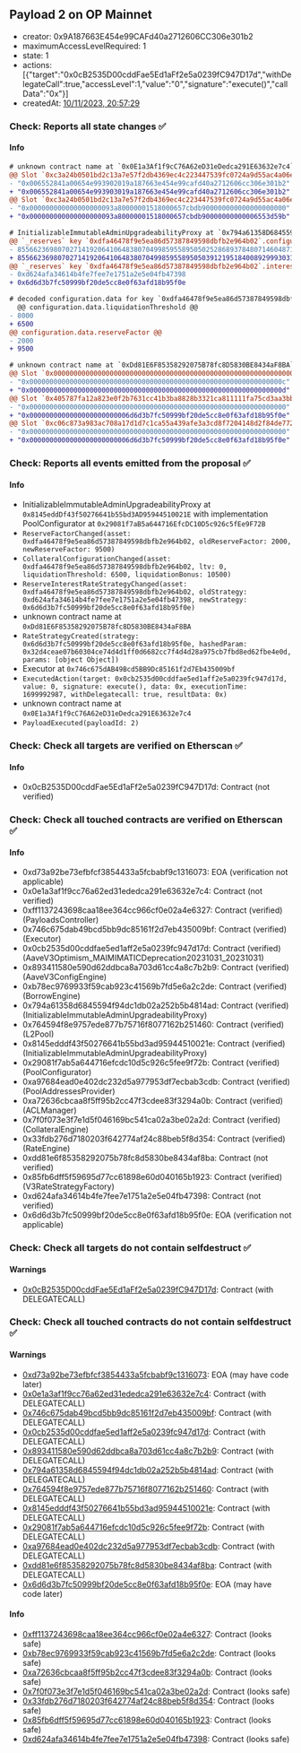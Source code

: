 ## Payload 2 on OP Mainnet

- creator: 0x9A187663E454e99CAFd40a2712606CC306e301b2
- maximumAccessLevelRequired: 1
- state: 1
- actions: [{"target":"0x0cB2535D00cddFae5Ed1aFf2e5a0239fC947D17d","withDelegateCall":true,"accessLevel":1,"value":"0","signature":"execute()","callData":"0x"}]
- createdAt: [10/11/2023, 20:57:29](https://explorer.optimism.io/tx/0x2789624d90c434b558b7a2c1be73fb80c4ae6bf0430f156ddc72247accf784a6)

### Check: Reports all state changes :white_check_mark:

#### Info


```diff
# unknown contract name at `0x0E1a3Af1f9cC76A62eD31eDedca291E63632e7c4`
@@ Slot `0xc3a24b0501bd2c13a7e57f2db4369ec4c223447539fc0724a9d55ac4a06ebd4d` @@
- "0x006552841a00654e993902019a187663e454e99cafd40a2712606cc306e301b2"
+ "0x006552841a00654e993903019a187663e454e99cafd40a2712606cc306e301b2"
@@ Slot `0xc3a24b0501bd2c13a7e57f2db4369ec4c223447539fc0724a9d55ac4a06ebd4e` @@
- "0x000000000000000000093a80000001518000657cbdb900000000000000000000"
+ "0x000000000000000000093a80000001518000657cbdb90000000000006553d59b"
```

```diff
# InitializableImmutableAdminUpgradeabilityProxy at `0x794a61358D6845594F94dc1DB02A252b5b4814aD` with implementation L2Pool at `0x764594F8e9757edE877B75716f8077162B251460`
@@ `_reserves` key `0xdfa46478f9e5ea86d57387849598dbfb2e964b02`.configuration.data @@
- 85566236980702714192064106483807049985955895050252868937848071460487168
+ 85566236980702714192064106483807049985955895050391219518400892999303168
@@ `_reserves` key `0xdfa46478f9e5ea86d57387849598dbfb2e964b02`.interestRateStrategyAddress @@
- 0xd624afa34614b4fe7fee7e1751a2e5e04fb47398
+ 0x6d6d3b7fc50999bf20de5cc8e0f63afd18b95f0e

# decoded configuration.data for key `0xdfa46478f9e5ea86d57387849598dbfb2e964b02` (symbol: MAI)
  @@ configuration.data.liquidationThreshold @@
- 8000
+ 6500
@@ configuration.data.reserveFactor @@
- 2000
+ 9500

```

```diff
# unknown contract name at `0xDd81E6F85358292075B78fc8D5830BE8434aF8BA`
@@ Slot `0x0000000000000000000000000000000000000000000000000000000000000002` @@
- "0x000000000000000000000000000000000000000000000000000000000000000c"
+ "0x000000000000000000000000000000000000000000000000000000000000000d"
@@ Slot `0x405787fa12a823e0f2b7631cc41b3ba8828b3321ca811111fa75cd3aa3bb5ada` @@
- "0x0000000000000000000000000000000000000000000000000000000000000000"
+ "0x0000000000000000000000006d6d3b7fc50999bf20de5cc8e0f63afd18b95f0e"
@@ Slot `0xc06c873a983ac708a17d1d7c1ca55a439afe3a3cd8f7204148d2f84de772baa3` @@
- "0x0000000000000000000000000000000000000000000000000000000000000000"
+ "0x0000000000000000000000006d6d3b7fc50999bf20de5cc8e0f63afd18b95f0e"
```


### Check: Reports all events emitted from the proposal :white_check_mark:

#### Info

- InitializableImmutableAdminUpgradeabilityProxy at `0x8145eddDf43f50276641b55bd3AD95944510021E` with implementation PoolConfigurator at `0x29081f7aB5a644716EfcDC10D5c926c5fEe9F72B`
- `ReserveFactorChanged(asset: 0xdfa46478f9e5ea86d57387849598dbfb2e964b02, oldReserveFactor: 2000, newReserveFactor: 9500)`
- `CollateralConfigurationChanged(asset: 0xdfa46478f9e5ea86d57387849598dbfb2e964b02, ltv: 0, liquidationThreshold: 6500, liquidationBonus: 10500)`
- `ReserveInterestRateStrategyChanged(asset: 0xdfa46478f9e5ea86d57387849598dbfb2e964b02, oldStrategy: 0xd624afa34614b4fe7fee7e1751a2e5e04fb47398, newStrategy: 0x6d6d3b7fc50999bf20de5cc8e0f63afd18b95f0e)`
- unknown contract name at `0xDd81E6F85358292075B78fc8D5830BE8434aF8BA`
- `RateStrategyCreated(strategy: 0x6d6d3b7fc50999bf20de5cc8e0f63afd18b95f0e, hashedParam: 0x32d4ceae07b60304ce74d4d1ff0d6682cc7f4d4d28a975cb7fbd8ed62fbe4e0d, params: [object Object])`
- Executor at `0x746c675dAB49Bcd5BB9Dc85161f2d7Eb435009bf`
- `ExecutedAction(target: 0x0cb2535d00cddfae5ed1aff2e5a0239fc947d17d, value: 0, signature: execute(), data: 0x, executionTime: 1699992987, withDelegatecall: true, resultData: 0x)`
- unknown contract name at `0x0E1a3Af1f9cC76A62eD31eDedca291E63632e7c4`
- `PayloadExecuted(payloadId: 2)`

### Check: Check all targets are verified on Etherscan :white_check_mark:

#### Info

- 0x0cB2535D00cddFae5Ed1aFf2e5a0239fC947D17d: Contract (not verified)

### Check: Check all touched contracts are verified on Etherscan :white_check_mark:

#### Info

- 0xd73a92be73efbfcf3854433a5fcbabf9c1316073: EOA (verification not applicable)
- 0x0e1a3af1f9cc76a62ed31ededca291e63632e7c4: Contract (not verified)
- 0xff1137243698caa18ee364cc966cf0e02a4e6327: Contract (verified) (PayloadsController)
- 0x746c675dab49bcd5bb9dc85161f2d7eb435009bf: Contract (verified) (Executor)
- 0x0cb2535d00cddfae5ed1aff2e5a0239fc947d17d: Contract (verified) (AaveV3Optimism_MAIMIMATICDeprecation20231031_20231031)
- 0x893411580e590d62ddbca8a703d61cc4a8c7b2b9: Contract (verified) (AaveV3ConfigEngine)
- 0xb78ec9769933f59cab923c41569b7fd5e6a2c2de: Contract (verified) (BorrowEngine)
- 0x794a61358d6845594f94dc1db02a252b5b4814ad: Contract (verified) (InitializableImmutableAdminUpgradeabilityProxy)
- 0x764594f8e9757ede877b75716f8077162b251460: Contract (verified) (L2Pool)
- 0x8145edddf43f50276641b55bd3ad95944510021e: Contract (verified) (InitializableImmutableAdminUpgradeabilityProxy)
- 0x29081f7ab5a644716efcdc10d5c926c5fee9f72b: Contract (verified) (PoolConfigurator)
- 0xa97684ead0e402dc232d5a977953df7ecbab3cdb: Contract (verified) (PoolAddressesProvider)
- 0xa72636cbcaa8f5ff95b2cc47f3cdee83f3294a0b: Contract (verified) (ACLManager)
- 0x7f0f073e3f7e1d5f046169bc541ca02a3be02a2d: Contract (verified) (CollateralEngine)
- 0x33fdb276d7180203f642774af24c88beb5f8d354: Contract (verified) (RateEngine)
- 0xdd81e6f85358292075b78fc8d5830be8434af8ba: Contract (not verified)
- 0x85fb6dff5f59695d77cc61898e60d040165b1923: Contract (verified) (V3RateStrategyFactory)
- 0xd624afa34614b4fe7fee7e1751a2e5e04fb47398: Contract (not verified)
- 0x6d6d3b7fc50999bf20de5cc8e0f63afd18b95f0e: EOA (verification not applicable)

### Check: Check all targets do not contain selfdestruct :white_check_mark:

#### Warnings

- [0x0cB2535D00cddFae5Ed1aFf2e5a0239fC947D17d](https://explorer.optimism.io/address/0x0cB2535D00cddFae5Ed1aFf2e5a0239fC947D17d): Contract (with DELEGATECALL)

### Check: Check all touched contracts do not contain selfdestruct :white_check_mark:

#### Warnings

- [0xd73a92be73efbfcf3854433a5fcbabf9c1316073](https://explorer.optimism.io/address/0xd73a92be73efbfcf3854433a5fcbabf9c1316073): EOA (may have code later)
- [0x0e1a3af1f9cc76a62ed31ededca291e63632e7c4](https://explorer.optimism.io/address/0x0e1a3af1f9cc76a62ed31ededca291e63632e7c4): Contract (with DELEGATECALL)
- [0x746c675dab49bcd5bb9dc85161f2d7eb435009bf](https://explorer.optimism.io/address/0x746c675dab49bcd5bb9dc85161f2d7eb435009bf): Contract (with DELEGATECALL)
- [0x0cb2535d00cddfae5ed1aff2e5a0239fc947d17d](https://explorer.optimism.io/address/0x0cb2535d00cddfae5ed1aff2e5a0239fc947d17d): Contract (with DELEGATECALL)
- [0x893411580e590d62ddbca8a703d61cc4a8c7b2b9](https://explorer.optimism.io/address/0x893411580e590d62ddbca8a703d61cc4a8c7b2b9): Contract (with DELEGATECALL)
- [0x794a61358d6845594f94dc1db02a252b5b4814ad](https://explorer.optimism.io/address/0x794a61358d6845594f94dc1db02a252b5b4814ad): Contract (with DELEGATECALL)
- [0x764594f8e9757ede877b75716f8077162b251460](https://explorer.optimism.io/address/0x764594f8e9757ede877b75716f8077162b251460): Contract (with DELEGATECALL)
- [0x8145edddf43f50276641b55bd3ad95944510021e](https://explorer.optimism.io/address/0x8145edddf43f50276641b55bd3ad95944510021e): Contract (with DELEGATECALL)
- [0x29081f7ab5a644716efcdc10d5c926c5fee9f72b](https://explorer.optimism.io/address/0x29081f7ab5a644716efcdc10d5c926c5fee9f72b): Contract (with DELEGATECALL)
- [0xa97684ead0e402dc232d5a977953df7ecbab3cdb](https://explorer.optimism.io/address/0xa97684ead0e402dc232d5a977953df7ecbab3cdb): Contract (with DELEGATECALL)
- [0xdd81e6f85358292075b78fc8d5830be8434af8ba](https://explorer.optimism.io/address/0xdd81e6f85358292075b78fc8d5830be8434af8ba): Contract (with DELEGATECALL)
- [0x6d6d3b7fc50999bf20de5cc8e0f63afd18b95f0e](https://explorer.optimism.io/address/0x6d6d3b7fc50999bf20de5cc8e0f63afd18b95f0e): EOA (may have code later)

#### Info

- [0xff1137243698caa18ee364cc966cf0e02a4e6327](https://explorer.optimism.io/address/0xff1137243698caa18ee364cc966cf0e02a4e6327): Contract (looks safe)
- [0xb78ec9769933f59cab923c41569b7fd5e6a2c2de](https://explorer.optimism.io/address/0xb78ec9769933f59cab923c41569b7fd5e6a2c2de): Contract (looks safe)
- [0xa72636cbcaa8f5ff95b2cc47f3cdee83f3294a0b](https://explorer.optimism.io/address/0xa72636cbcaa8f5ff95b2cc47f3cdee83f3294a0b): Contract (looks safe)
- [0x7f0f073e3f7e1d5f046169bc541ca02a3be02a2d](https://explorer.optimism.io/address/0x7f0f073e3f7e1d5f046169bc541ca02a3be02a2d): Contract (looks safe)
- [0x33fdb276d7180203f642774af24c88beb5f8d354](https://explorer.optimism.io/address/0x33fdb276d7180203f642774af24c88beb5f8d354): Contract (looks safe)
- [0x85fb6dff5f59695d77cc61898e60d040165b1923](https://explorer.optimism.io/address/0x85fb6dff5f59695d77cc61898e60d040165b1923): Contract (looks safe)
- [0xd624afa34614b4fe7fee7e1751a2e5e04fb47398](https://explorer.optimism.io/address/0xd624afa34614b4fe7fee7e1751a2e5e04fb47398): Contract (looks safe)

